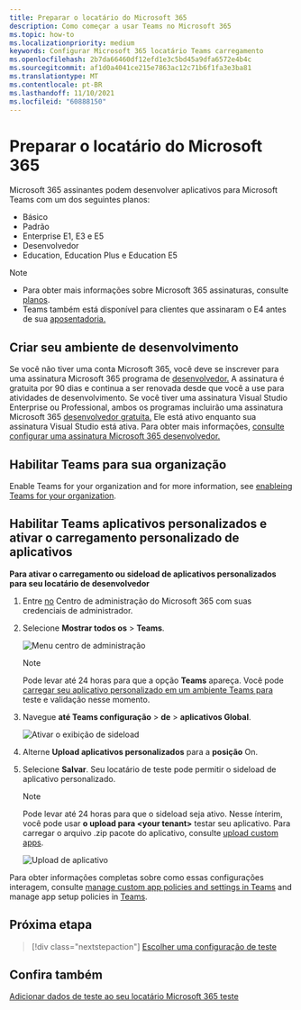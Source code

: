 ```yaml
---
title: Preparar o locatário do Microsoft 365
description: Como começar a usar Teams no Microsoft 365
ms.topic: how-to
ms.localizationpriority: medium
keywords: Configurar Microsoft 365 locatário Teams carregamento
ms.openlocfilehash: 2b7da66460df12efd1e3c5bd45a9dfa6572e4b4c
ms.sourcegitcommit: af1d0a4041ce215e7863ac12c71b6f1fa3e3ba81
ms.translationtype: MT
ms.contentlocale: pt-BR
ms.lasthandoff: 11/10/2021
ms.locfileid: "60888150"
---
```

# <a name="prepare-your-microsoft-365-tenant"></a>Preparar o locatário do Microsoft 365

Microsoft 365 assinantes podem desenvolver aplicativos para Microsoft Teams com um dos seguintes planos:

* Básico
* Padrão
* Enterprise E1, E3 e E5
* Desenvolvedor
* Education, Education Plus e Education E5

> [!NOTE]
> * Para obter mais informações sobre Microsoft 365 assinaturas, consulte [planos](https://products.office.com/business/compare-more-office-365-for-business-plans).
> * Teams também está disponível para clientes que assinaram o E4 antes de sua [aposentadoria.](https://support.office.com//article/important-information-for-office-365-enterprise-e4-customers-f9572348-43a2-43fa-a3d8-3b6c9c042147)

## <a name="create-your-development-environment"></a>Criar seu ambiente de desenvolvimento

Se você não tiver uma conta Microsoft 365, você deve se inscrever para uma assinatura Microsoft 365 programa de [desenvolvedor.](https://developer.microsoft.com/microsoft-365/dev-program) A assinatura é gratuita por 90 dias e continua a ser renovada desde que você a use para atividades de desenvolvimento. Se você tiver uma assinatura Visual Studio Enterprise ou Professional, ambos os programas incluirão uma assinatura Microsoft 365 [desenvolvedor gratuita.](https://aka.ms/MyVisualStudioBenefits) Ele está ativo enquanto sua assinatura Visual Studio está ativa. Para obter mais informações, [consulte configurar uma assinatura Microsoft 365 desenvolvedor.](/office/developer-program/office-365-developer-program-get-started)

## <a name="enable-teams-for-your-organization"></a>Habilitar Teams para sua organização

Enable Teams for your organization and for more information, see [enableing Teams for your organization](/microsoftteams/enable-features-office-365).

## <a name="enable-custom-teams-apps-and-turn-on-custom-app-uploading"></a>Habilitar Teams aplicativos personalizados e ativar o carregamento personalizado de aplicativos

**Para ativar o carregamento ou sideload de aplicativos personalizados para seu locatário de desenvolvedor**

1. Entre [no](https://admin.microsoft.com/Adminportal/Home?source=applauncher#/homepage#/) Centro de administração do Microsoft 365 com suas credenciais de administrador.

2. Selecione **Mostrar todos os**  >  **Teams**.

    ![Menu centro de administração](~/assets/images/prepare-test-tenant/admin-center.png)

    > [!Note]
    > Pode levar até 24 horas para que a opção **Teams** apareça. Você pode [carregar seu aplicativo personalizado em um ambiente Teams para](/microsoftteams/upload-custom-apps#validate) teste e validação nesse momento.

3. Navegue **até Teams configuração**  >  **de**  >  **aplicativos Global**.

   ![Ativar o exibição de sideload](~/assets/images/prepare-test-tenant/turn-on-sideload.png)

4. Alterne **Upload aplicativos personalizados** para a **posição** On.

5. Selecione **Salvar**. Seu locatário de teste pode permitir o sideload de aplicativo personalizado.

    > [!Note]
    > Pode levar até 24 horas para que o sideload seja ativo. Nesse ínterim, você pode usar **o upload para \<your tenant>** testar seu aplicativo. Para carregar o arquivo .zip pacote do aplicativo, consulte [upload custom apps](/microsoftteams/upload-custom-apps#upload).

    ![Upload de aplicativo](~/assets/images/prepare-test-tenant/upload-for-contoso.png)

Para obter informações completas sobre como essas configurações interagem, consulte [manage custom app policies and settings in Teams](/microsoftteams/teams-custom-app-policies-and-settings) and manage app setup policies in [Teams](/microsoftteams/teams-app-setup-policies).

## <a name="next-step"></a>Próxima etapa

> [!div class="nextstepaction"] 
> [Escolher uma configuração de teste](~/concepts/build-and-test/debug.md)

## <a name="see-also"></a>Confira também

[Adicionar dados de teste ao seu locatário Microsoft 365 teste](~/concepts/build-and-test/test-data.md)
